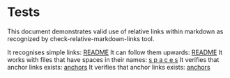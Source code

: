 # Tests

This document demonstrates valid use of relative links within markdown as recognized by check-relative-markdown-links tool.

It recognises simple links: [README](./README.md)
It can follow them upwards: [README](../README.md)
It works with files that have spaces in their names: [s p a c e s](./s%20p%20a%20c%20e%20s.md)
It verifies that anchor links exists: [anchors](./anchors.md#hello)
It verifies that anchor links exists: [anchors](./anchors.md#i-have-anchors)
